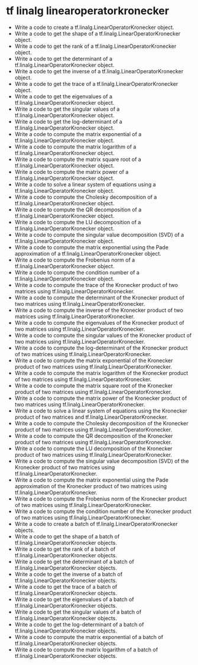 # tf linalg linearoperatorkronecker

- Write a code to create a tf.linalg.LinearOperatorKronecker object.
- Write a code to get the shape of a tf.linalg.LinearOperatorKronecker object.
- Write a code to get the rank of a tf.linalg.LinearOperatorKronecker object.
- Write a code to get the determinant of a tf.linalg.LinearOperatorKronecker object.
- Write a code to get the inverse of a tf.linalg.LinearOperatorKronecker object.
- Write a code to get the trace of a tf.linalg.LinearOperatorKronecker object.
- Write a code to get the eigenvalues of a tf.linalg.LinearOperatorKronecker object.
- Write a code to get the singular values of a tf.linalg.LinearOperatorKronecker object.
- Write a code to get the log-determinant of a tf.linalg.LinearOperatorKronecker object.
- Write a code to compute the matrix exponential of a tf.linalg.LinearOperatorKronecker object.
- Write a code to compute the matrix logarithm of a tf.linalg.LinearOperatorKronecker object.
- Write a code to compute the matrix square root of a tf.linalg.LinearOperatorKronecker object.
- Write a code to compute the matrix power of a tf.linalg.LinearOperatorKronecker object.
- Write a code to solve a linear system of equations using a tf.linalg.LinearOperatorKronecker object.
- Write a code to compute the Cholesky decomposition of a tf.linalg.LinearOperatorKronecker object.
- Write a code to compute the QR decomposition of a tf.linalg.LinearOperatorKronecker object.
- Write a code to compute the LU decomposition of a tf.linalg.LinearOperatorKronecker object.
- Write a code to compute the singular value decomposition (SVD) of a tf.linalg.LinearOperatorKronecker object.
- Write a code to compute the matrix exponential using the Pade approximation of a tf.linalg.LinearOperatorKronecker object.
- Write a code to compute the Frobenius norm of a tf.linalg.LinearOperatorKronecker object.
- Write a code to compute the condition number of a tf.linalg.LinearOperatorKronecker object.
- Write a code to compute the trace of the Kronecker product of two matrices using tf.linalg.LinearOperatorKronecker.
- Write a code to compute the determinant of the Kronecker product of two matrices using tf.linalg.LinearOperatorKronecker.
- Write a code to compute the inverse of the Kronecker product of two matrices using tf.linalg.LinearOperatorKronecker.
- Write a code to compute the eigenvalues of the Kronecker product of two matrices using tf.linalg.LinearOperatorKronecker.
- Write a code to compute the singular values of the Kronecker product of two matrices using tf.linalg.LinearOperatorKronecker.
- Write a code to compute the log-determinant of the Kronecker product of two matrices using tf.linalg.LinearOperatorKronecker.
- Write a code to compute the matrix exponential of the Kronecker product of two matrices using tf.linalg.LinearOperatorKronecker.
- Write a code to compute the matrix logarithm of the Kronecker product of two matrices using tf.linalg.LinearOperatorKronecker.
- Write a code to compute the matrix square root of the Kronecker product of two matrices using tf.linalg.LinearOperatorKronecker.
- Write a code to compute the matrix power of the Kronecker product of two matrices using tf.linalg.LinearOperatorKronecker.
- Write a code to solve a linear system of equations using the Kronecker product of two matrices and tf.linalg.LinearOperatorKronecker.
- Write a code to compute the Cholesky decomposition of the Kronecker product of two matrices using tf.linalg.LinearOperatorKronecker.
- Write a code to compute the QR decomposition of the Kronecker product of two matrices using tf.linalg.LinearOperatorKronecker.
- Write a code to compute the LU decomposition of the Kronecker product of two matrices using tf.linalg.LinearOperatorKronecker.
- Write a code to compute the singular value decomposition (SVD) of the Kronecker product of two matrices using tf.linalg.LinearOperatorKronecker.
- Write a code to compute the matrix exponential using the Pade approximation of the Kronecker product of two matrices using tf.linalg.LinearOperatorKronecker.
- Write a code to compute the Frobenius norm of the Kronecker product of two matrices using tf.linalg.LinearOperatorKronecker.
- Write a code to compute the condition number of the Kronecker product of two matrices using tf.linalg.LinearOperatorKronecker.
- Write a code to create a batch of tf.linalg.LinearOperatorKronecker objects.
- Write a code to get the shape of a batch of tf.linalg.LinearOperatorKronecker objects.
- Write a code to get the rank of a batch of tf.linalg.LinearOperatorKronecker objects.
- Write a code to get the determinant of a batch of tf.linalg.LinearOperatorKronecker objects.
- Write a code to get the inverse of a batch of tf.linalg.LinearOperatorKronecker objects.
- Write a code to get the trace of a batch of tf.linalg.LinearOperatorKronecker objects.
- Write a code to get the eigenvalues of a batch of tf.linalg.LinearOperatorKronecker objects.
- Write a code to get the singular values of a batch of tf.linalg.LinearOperatorKronecker objects.
- Write a code to get the log-determinant of a batch of tf.linalg.LinearOperatorKronecker objects.
- Write a code to compute the matrix exponential of a batch of tf.linalg.LinearOperatorKronecker objects.
- Write a code to compute the matrix logarithm of a batch of tf.linalg.LinearOperatorKronecker objects.